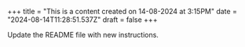 +++
title = "This is a content created on 14-08-2024 at 3:15PM"
date = "2024-08-14T11:28:51.537Z"
draft = false
+++

  Update the README file with new instructions.
        
